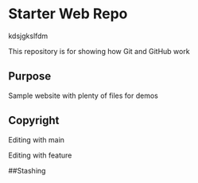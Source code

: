# Starter Web Repo



kdsjgkslfdm

This repository is for showing how Git and GitHub work

## Purpose

Sample website with plenty of files for demos

## Copyright

Editing with main

Editing with feature

##Stashing